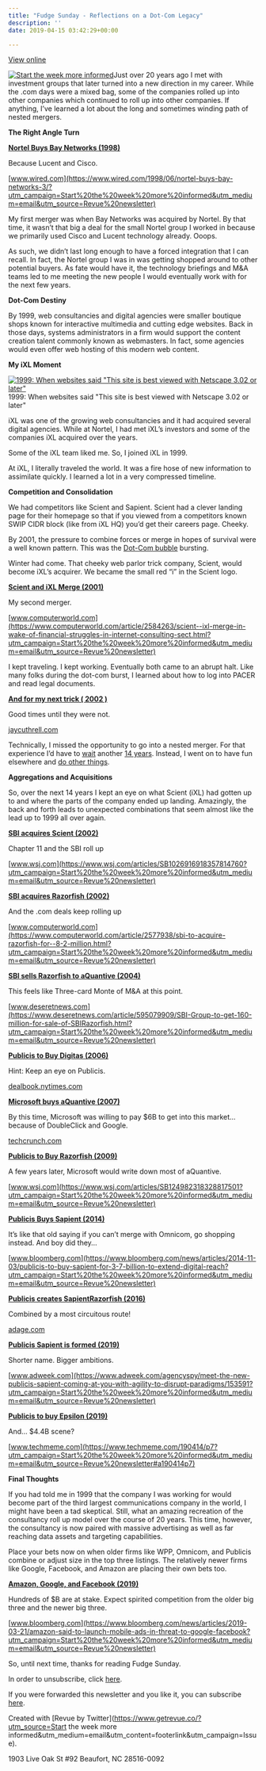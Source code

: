 ```yaml
---
title: "Fudge Sunday - Reflections on a Dot-Com Legacy"
description: ''
date: 2019-04-15 03:42:29+00:00

---
```


[View online](https://sunday.fudge.org/issues/fudge-sunday-reflections-on-a-dot-com-legacy-171926?utm_campaign=Issue&utm_content=view_in_browser&utm_medium=email&utm_source=Start+the+week+more+informed)

[![Start the week more informed](https://bucketeer-e05bbc84-baa3-437e-9518-adb32be77984.s3.amazonaws.com/public/images/25ab1d15-c004-4b1a-b182-1479d04e62bb_1200x115.png "Start the week more informed")](https://substackcdn.com/image/fetch/f_auto,q_auto:good,fl_progressive:steep/https%3A%2F%2Fbucketeer-e05bbc84-baa3-437e-9518-adb32be77984.s3.amazonaws.com%2Fpublic%2Fimages%2F25ab1d15-c004-4b1a-b182-1479d04e62bb_1200x115.png)Just over 20 years ago I met with investment groups that later turned into a new direction in my career. While the .com days were a mixed bag, some of the companies rolled up into other companies which continued to roll up into other companies. If anything, I’ve learned a lot about the long and sometimes winding path of nested mergers.

 **The Right Angle Turn**

**[Nortel Buys Bay Networks (1998)](https://www.wired.com/1998/06/nortel-buys-bay-networks-3/?utm_campaign=Start%20the%20week%20more%20informed&utm_medium=email&utm_source=Revue%20newsletter)**

Because Lucent and Cisco.

[www.wired.com](https://www.wired.com/1998/06/nortel-buys-bay-networks-3/?utm_campaign=Start%20the%20week%20more%20informed&utm_medium=email&utm_source=Revue%20newsletter)

My first merger was when Bay Networks was acquired by Nortel. By that time, it wasn’t that big a deal for the small Nortel group I worked in because we primarily used Cisco and Lucent technology already. Ooops.

As such, we didn’t last long enough to have a forced integration that I can recall. In fact, the Nortel group I was in was getting shopped around to other potential buyers. As fate would have it, the technology briefings and M&A teams led to me meeting the new people I would eventually work with for the next few years.

 **Dot-Com Destiny**

By 1999, web consultancies and digital agencies were smaller boutique shops known for interactive multimedia and cutting edge websites. Back in those days, systems administrators in a firm would support the content creation talent commonly known as webmasters. In fact, some agencies would even offer web hosting of this modern web content.

 **My iXL Moment**

[![1999: When websites said "This site is best viewed with Netscape 3.02 or later"](https://bucketeer-e05bbc84-baa3-437e-9518-adb32be77984.s3.amazonaws.com/public/images/5011c0ae-deb3-41b7-acc8-8bd4476eafae_600x398.jpeg "1999: When websites said \"This site is best viewed with Netscape 3.02 or later\"")](https://substackcdn.com/image/fetch/f_auto,q_auto:good,fl_progressive:steep/https%3A%2F%2Fbucketeer-e05bbc84-baa3-437e-9518-adb32be77984.s3.amazonaws.com%2Fpublic%2Fimages%2F5011c0ae-deb3-41b7-acc8-8bd4476eafae_600x398.jpeg)1999: When websites said "This site is best viewed with Netscape 3.02 or later"

iXL was one of the growing web consultancies and it had acquired several digital agencies. While at Nortel, I had met iXL’s investors and some of the companies iXL acquired over the years.

Some of the iXL team liked me. So, I joined iXL in 1999.

At iXL, I literally traveled the world. It was a fire hose of new information to assimilate quickly. I learned a lot in a very compressed timeline.

 **Competition and Consolidation**

We had competitors like Scient and Sapient. Scient had a clever landing page for their homepage so that if you viewed from a competitors known SWIP CIDR block (like from iXL HQ) you’d get their careers page. Cheeky.

By 2001, the pressure to combine forces or merge in hopes of survival were a well known pattern. This was the [Dot-Com bubble](https://en.wikipedia.org/wiki/Dot-com_bubble?utm_campaign=Start%20the%20week%20more%20informed&utm_medium=email&utm_source=Revue%20newsletter) bursting.

Winter had come. That cheeky web parlor trick company, Scient, would become iXL’s acquirer. We became the small red “i” in the Scient logo.

**[Scient and iXL Merge (2001)](https://www.computerworld.com/article/2584263/scient--ixl-merge-in-wake-of-financial-struggles-in-internet-consulting-sect.html?utm_campaign=Start%20the%20week%20more%20informed&utm_medium=email&utm_source=Revue%20newsletter)**

My second merger.

[www.computerworld.com](https://www.computerworld.com/article/2584263/scient--ixl-merge-in-wake-of-financial-struggles-in-internet-consulting-sect.html?utm_campaign=Start%20the%20week%20more%20informed&utm_medium=email&utm_source=Revue%20newsletter)

I kept traveling. I kept working. Eventually both came to an abrupt halt. Like many folks during the dot-com burst, I learned about how to log into PACER and read legal documents.

**[And for my next trick ( 2002 )](https://jaycuthrell.com/and-for-my-next-trick/?utm_campaign=Start%20the%20week%20more%20informed&utm_medium=email&utm_source=Revue%20newsletter)**

Good times until they were not.

[jaycuthrell.com](https://jaycuthrell.com/and-for-my-next-trick/?utm_campaign=Start%20the%20week%20more%20informed&utm_medium=email&utm_source=Revue%20newsletter)

Technically, I missed the opportunity to go into a nested merger. For that experience I’d have to [wait](https://jaycuthrell.com/emc-converged-platforms/?utm_campaign=Start%20the%20week%20more%20informed&utm_medium=email&utm_source=Revue%20newsletter) another [14 years](https://jaycuthrell.com/dell-emc-converged-platforms-and-solutions/?utm_campaign=Start%20the%20week%20more%20informed&utm_medium=email&utm_source=Revue%20newsletter). Instead, I went on to have fun elsewhere and [do other things](https://jaycuthrell.com/resume/?utm_campaign=Start%20the%20week%20more%20informed&utm_medium=email&utm_source=Revue%20newsletter).

 **Aggregations and Acquisitions**

So, over the next 14 years I kept an eye on what Scient (iXL) had gotten up to and where the parts of the company ended up landing. Amazingly, the back and forth leads to unexpected combinations that seem almost like the lead up to 1999 all over again.

**[SBI acquires Scient (2002)](https://www.wsj.com/articles/SB1026916918357814760?utm_campaign=Start%20the%20week%20more%20informed&utm_medium=email&utm_source=Revue%20newsletter)**

Chapter 11 and the SBI roll up

[www.wsj.com](https://www.wsj.com/articles/SB1026916918357814760?utm_campaign=Start%20the%20week%20more%20informed&utm_medium=email&utm_source=Revue%20newsletter)

**[SBI acquires Razorfish (2002)](https://www.computerworld.com/article/2577938/sbi-to-acquire-razorfish-for--8-2-million.html?utm_campaign=Start%20the%20week%20more%20informed&utm_medium=email&utm_source=Revue%20newsletter)**

And the .com deals keep rolling up

[www.computerworld.com](https://www.computerworld.com/article/2577938/sbi-to-acquire-razorfish-for--8-2-million.html?utm_campaign=Start%20the%20week%20more%20informed&utm_medium=email&utm_source=Revue%20newsletter)

**[SBI sells Razorfish to aQuantive (2004)](https://www.deseretnews.com/article/595079909/SBI-Group-to-get-160-million-for-sale-of-SBIRazorfish.html?utm_campaign=Start%20the%20week%20more%20informed&utm_medium=email&utm_source=Revue%20newsletter)**

This feels like Three-card Monte of M&A at this point.

[www.deseretnews.com](https://www.deseretnews.com/article/595079909/SBI-Group-to-get-160-million-for-sale-of-SBIRazorfish.html?utm_campaign=Start%20the%20week%20more%20informed&utm_medium=email&utm_source=Revue%20newsletter)

**[Publicis to Buy Digitas (2006)](https://dealbook.nytimes.com/2006/12/20/publicis-to-buy-digitas-for-13-billion/?utm_campaign=Start%20the%20week%20more%20informed&utm_medium=email&utm_source=Revue%20newsletter)**

Hint: Keep an eye on Publicis.

[dealbook.nytimes.com](https://dealbook.nytimes.com/2006/12/20/publicis-to-buy-digitas-for-13-billion/?utm_campaign=Start%20the%20week%20more%20informed&utm_medium=email&utm_source=Revue%20newsletter)

**[Microsoft buys aQuantive (2007)](https://techcrunch.com/2007/05/18/microsoft-pays-6-billion-for-aquantive/?utm_campaign=Start%20the%20week%20more%20informed&utm_medium=email&utm_source=Revue%20newsletter)**

By this time, Microsoft was willing to pay $6B to get into this market… because of DoubleClick and Google.

[techcrunch.com](https://techcrunch.com/2007/05/18/microsoft-pays-6-billion-for-aquantive/?utm_campaign=Start%20the%20week%20more%20informed&utm_medium=email&utm_source=Revue%20newsletter)

**[Publicis to Buy Razorfish (2009)](https://www.wsj.com/articles/SB124982318328817501?utm_campaign=Start%20the%20week%20more%20informed&utm_medium=email&utm_source=Revue%20newsletter)**

A few years later, Microsoft would write down most of aQuantive.

[www.wsj.com](https://www.wsj.com/articles/SB124982318328817501?utm_campaign=Start%20the%20week%20more%20informed&utm_medium=email&utm_source=Revue%20newsletter)

**[Publicis Buys Sapient (2014)](https://www.bloomberg.com/news/articles/2014-11-03/publicis-to-buy-sapient-for-3-7-billion-to-extend-digital-reach?utm_campaign=Start%20the%20week%20more%20informed&utm_medium=email&utm_source=Revue%20newsletter)**

It’s like that old saying if you can’t merge with Omnicom, go shopping instead. And boy did they…

[www.bloomberg.com](https://www.bloomberg.com/news/articles/2014-11-03/publicis-to-buy-sapient-for-3-7-billion-to-extend-digital-reach?utm_campaign=Start%20the%20week%20more%20informed&utm_medium=email&utm_source=Revue%20newsletter)

**[Publicis creates SapientRazorfish (2016)](https://adage.com/article/agency-news/publicis-merges-sapientnitro-razorfish/306823?utm_campaign=Start%20the%20week%20more%20informed&utm_medium=email&utm_source=Revue%20newsletter)**

Combined by a most circuitous route!

[adage.com](https://adage.com/article/agency-news/publicis-merges-sapientnitro-razorfish/306823?utm_campaign=Start%20the%20week%20more%20informed&utm_medium=email&utm_source=Revue%20newsletter)

**[Publicis Sapient is formed (2019)](https://www.adweek.com/agencyspy/meet-the-new-publicis-sapient-coming-at-you-with-agility-to-disrupt-paradigms/153591?utm_campaign=Start%20the%20week%20more%20informed&utm_medium=email&utm_source=Revue%20newsletter)**

Shorter name. Bigger ambitions.

[www.adweek.com](https://www.adweek.com/agencyspy/meet-the-new-publicis-sapient-coming-at-you-with-agility-to-disrupt-paradigms/153591?utm_campaign=Start%20the%20week%20more%20informed&utm_medium=email&utm_source=Revue%20newsletter)

**[Publicis to buy Epsilon (2019)](https://www.techmeme.com/190414/p7?utm_campaign=Start%20the%20week%20more%20informed&utm_medium=email&utm_source=Revue%20newsletter#a190414p7)**

And… $4.4B scene?

[www.techmeme.com](https://www.techmeme.com/190414/p7?utm_campaign=Start%20the%20week%20more%20informed&utm_medium=email&utm_source=Revue%20newsletter#a190414p7)

 **Final Thoughts**

If you had told me in 1999 that the company I was working for would become part of the third largest communications company in the world, I might have been a tad skeptical. Still, what an amazing recreation of the consultancy roll up model over the course of 20 years. This time, however, the consultancy is now paired with massive advertising as well as far reaching data assets and targeting capabilities.

Place your bets now on when older firms like WPP, Omnicom, and Publicis combine or adjust size in the top three listings. The relatively newer firms like Google, Facebook, and Amazon are placing their own bets too.

**[Amazon, Google, and Facebook (2019)](https://www.bloomberg.com/news/articles/2019-03-21/amazon-said-to-launch-mobile-ads-in-threat-to-google-facebook?utm_campaign=Start%20the%20week%20more%20informed&utm_medium=email&utm_source=Revue%20newsletter)**

Hundreds of $B are at stake. Expect spirited competition from the older big three and the newer big three.

[www.bloomberg.com](https://www.bloomberg.com/news/articles/2019-03-21/amazon-said-to-launch-mobile-ads-in-threat-to-google-facebook?utm_campaign=Start%20the%20week%20more%20informed&utm_medium=email&utm_source=Revue%20newsletter)

So, until next time, thanks for reading Fudge Sunday.

In order to unsubscribe, click [here](#).

If you were forwarded this newsletter and you like it, you can subscribe [here](https://sunday.fudge.org/?utm_campaign=Issue&utm_content=forwarded&utm_medium=email&utm_source=Start+the+week+more+informed).

Created with [Revue by Twitter](https://www.getrevue.co/?utm_source=Start the week more informed&utm_medium=email&utm_content=footerlink&utm_campaign=Issue).

1903 Live Oak St #92 Beaufort, NC 28516-0092

